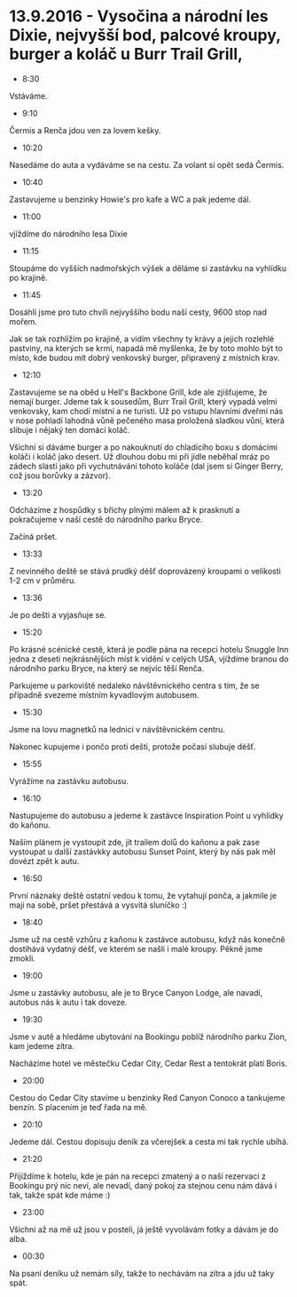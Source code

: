 # 13.9.2016 - Vysočina a národní les Dixie, nejvyšší bod, palcové kroupy, burger a koláč u Burr Trail Grill,  

   * 8:30

Vstáváme.

   * 9:10

Čermis a Renča jdou ven za lovem kešky.

   * 10:20

Nasedáme do auta a vydáváme se na cestu. Za volant si opět sedá Čermis.

   * 10:40

Zastavujeme u benzinky Howie's pro kafe a WC a pak jedeme dál.

   * 11:00

vjíždíme do národního lesa Dixie

   * 11:15

Stoupáme do vyšších nadmořských výšek a děláme si zastávku na vyhlídku po krajině.

   * 11:45

Dosáhli jsme pro tuto chvíli nejvyššího bodu naší cesty, 9600 stop nad mořem.

Jak se tak rozhlížím po krajině, a vidím všechny ty krávy a jejich rozlehlé pastviny, na kterých se krmí, napadá mě myšlenka, že by toto mohlo být to místo, kde budou mít dobrý venkovský burger, připravený z místních krav.

   * 12:10

Zastavujeme se na oběd u Hell's Backbone Grill, kde ale zjišťujeme, že nemají burger. Jdeme tak k sousedům, Burr Trail Grill, který vypadá velmi venkovsky, kam chodí místní a ne turisti. Už po vstupu hlavními dveřmi nás v nose pohladí lahodná vůně pečeného masa proložená sladkou vůní, která slibuje i nějaký ten domácí koláč.

Všichni si dáváme burger a po nakouknutí do chladícího boxu s domácími koláči i koláč jako desert. Už dlouhou dobu mi při jídle neběhal mráz po zádech slastí jako při vychutnávání tohoto koláče (dal jsem si Ginger Berry, což jsou borůvky a zázvor).

   * 13:20

Odcházíme z hospůdky s břichy plnými málem až k prasknutí a pokračujeme v naší cestě do národního parku Bryce.

Začíná pršet.

   * 13:33

Z nevinného deště se stává prudký déšť doprovázený kroupami o velikosti 1-2 cm v průměru.

   * 13:36

Je po dešti a vyjasňuje se.

   * 15:20

Po krásné scénické cestě, která je podle pána na recepci hotelu Snuggle Inn jedna z deseti nejkrásnějších míst k vidění v celých USA, vjíždíme branou do národního parku Bryce, na který se nejvíc těší Renča.

Parkujeme u parkoviště nedaleko návštěvnického centra s tím, že se případně svezeme místním kyvadlovým autobusem.

   * 15:30

Jsme na lovu magnetků na lednici v návštěvnickém centru.

Nakonec kupujeme i pončo proti dešti, protože počasí slubuje déšť.

   * 15:55

Vyrážíme na zastávku autobusu.

   * 16:10

Nastupujeme do autobusu a jedeme k zastávce Inspiration Point u vyhlídky do kaňonu.

Naším plánem je vystoupit zde, jít trailem dolů do kaňonu a pak zase vystoupat u další zastávkky autobusu Sunset Point, který by nás pak měl dovézt zpět k autu.

   * 16:50

První náznaky deště ostatní vedou k tomu, že vytahují ponča, a jakmile je mají na sobě, pršet přestává a vysvitá sluníčko :)

   * 18:40

Jsme už na cestě vzhůru z kaňonu k zastávce autobusu, když nás konečně dostihává vydatný déšť, ve kterém se našli i malé kroupy. Pěkně jsme zmokli.

   * 19:00

Jsme u zastávky autobusu, ale je to Bryce Canyon Lodge, ale navadí, autobus nás k autu i tak doveze.

   * 19:30

Jsme v autě a hledáme ubytování na Bookingu poblíž národního parku Zion, kam jedeme zítra.

Nacházíme hotel ve městečku Cedar City, Cedar Rest a tentokrát platí Boris.

   * 20:00

Cestou do Cedar City stavíme u benzinky Red Canyon Conoco a tankujeme benzín. S placením je teď řada na mě.

   * 20:10

Jedeme dál. Cestou dopisuju deník za včerejšek a cesta mi tak rychle ubíhá.

   * 21:20

Přijíždíme k hotelu, kde je pán na recepci zmatený a o naší rezervaci z Bookingu prý nic neví, ale nevadí, daný pokoj za stejnou cenu nám dává i tak, takže spát kde máme :)

   * 23:00

Všichni až na mě už jsou v posteli, já ještě vyvolávám fotky a dávám je do alba.

   * 00:30

Na psaní deníku už nemám síly, takže to nechávám na zítra a jdu už taky spát.

